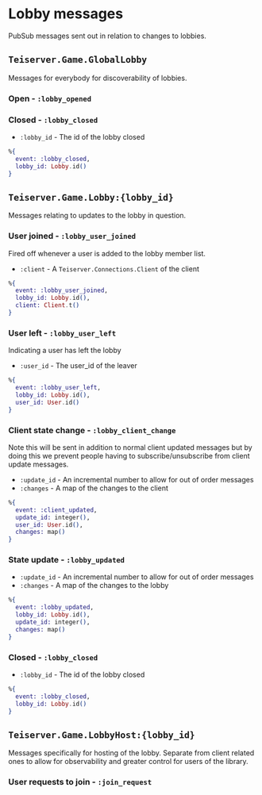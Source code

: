 # Lobby messages
PubSub messages sent out in relation to changes to lobbies.

## `Teiserver.Game.GlobalLobby`
Messages for everybody for discoverability of lobbies.

### Open - `:lobby_opened`

### Closed - `:lobby_closed`
- `:lobby_id` - The id of the lobby closed

```elixir
%{
  event: :lobby_closed,
  lobby_id: Lobby.id()
}
```

## `Teiserver.Game.Lobby:{lobby_id}`
Messages relating to updates to the lobby in question.

### User joined - `:lobby_user_joined`
Fired off whenever a user is added to the lobby member list.

- `:client` - A `Teiserver.Connections.Client` of the client

```elixir
%{
  event: :lobby_user_joined,
  lobby_id: Lobby.id(),
  client: Client.t()
}
```

### User left - `:lobby_user_left`
Indicating a user has left the lobby

- `:user_id` - The user_id of the leaver

```elixir
%{
  event: :lobby_user_left,
  lobby_id: Lobby.id(),
  user_id: User.id()
}
```


### Client state change - `:lobby_client_change`
Note this will be sent in addition to normal client updated messages but by doing this we prevent people having to subscribe/unsubscribe from client update messages.

- `:update_id` - An incremental number to allow for out of order messages
- `:changes` - A map of the changes to the client

```elixir
%{
  event: :client_updated,
  update_id: integer(),
  user_id: User.id(),
  changes: map()
}
```

### State update - `:lobby_updated`

- `:update_id` - An incremental number to allow for out of order messages
- `:changes` - A map of the changes to the lobby

```elixir
%{
  event: :lobby_updated,
  lobby_id: Lobby.id(),
  update_id: integer(),
  changes: map()
}
```

### Closed - `:lobby_closed`
- `:lobby_id` - The id of the lobby closed

```elixir
%{
  event: :lobby_closed,
  lobby_id: Lobby.id()
}
```

## `Teiserver.Game.LobbyHost:{lobby_id}`
Messages specifically for hosting of the lobby. Separate from client related ones to allow for observability and greater control for users of the library.

### User requests to join - `:join_request`

